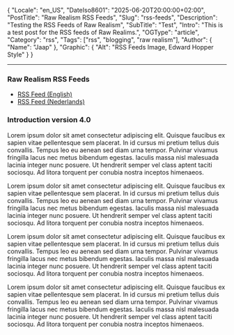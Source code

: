 ﻿{
  "Locale": "en_US",
  "DateIso8601": "2025-06-20T20:00:00+02:00",
  "PostTitle": "Raw Realism RSS Feeds",
  "Slug": "rss-feeds",
  "Description": "Testing the RSS Feeds of Raw Realism",
  "SubTitle": "Test",
  "Intro": "This is a test post for the RSS feeds of Raw Realims.",
  "OGType": "article",
  "Category": "rss",
  "Tags": ["rss", "blogging", "raw realism"],
  "Author": {
    "Name": "Jaap"
  },
  "Graphic": {
    "Alt": "RSS Feeds Image, Edward Hopper Style"
  }
}

---

### Raw Realism RSS Feeds

- [RSS Feed (English)](/feed-en.xml)
- [RSS Feed (Nederlands)](/feed-nl.xml)

### Introduction version 4.0

Lorem ipsum dolor sit amet consectetur adipiscing elit. Quisque faucibus ex sapien vitae pellentesque sem placerat. In id cursus mi pretium tellus duis convallis. Tempus leo eu aenean sed diam urna tempor. Pulvinar vivamus fringilla lacus nec metus bibendum egestas. Iaculis massa nisl malesuada lacinia integer nunc posuere. Ut hendrerit semper vel class aptent taciti sociosqu. Ad litora torquent per conubia nostra inceptos himenaeos.

Lorem ipsum dolor sit amet consectetur adipiscing elit. Quisque faucibus ex sapien vitae pellentesque sem placerat. In id cursus mi pretium tellus duis convallis. Tempus leo eu aenean sed diam urna tempor. Pulvinar vivamus fringilla lacus nec metus bibendum egestas. Iaculis massa nisl malesuada lacinia integer nunc posuere. Ut hendrerit semper vel class aptent taciti sociosqu. Ad litora torquent per conubia nostra inceptos himenaeos.

Lorem ipsum dolor sit amet consectetur adipiscing elit. Quisque faucibus ex sapien vitae pellentesque sem placerat. In id cursus mi pretium tellus duis convallis. Tempus leo eu aenean sed diam urna tempor. Pulvinar vivamus fringilla lacus nec metus bibendum egestas. Iaculis massa nisl malesuada lacinia integer nunc posuere. Ut hendrerit semper vel class aptent taciti sociosqu. Ad litora torquent per conubia nostra inceptos himenaeos.

Lorem ipsum dolor sit amet consectetur adipiscing elit. Quisque faucibus ex sapien vitae pellentesque sem placerat. In id cursus mi pretium tellus duis convallis. Tempus leo eu aenean sed diam urna tempor. Pulvinar vivamus fringilla lacus nec metus bibendum egestas. Iaculis massa nisl malesuada lacinia integer nunc posuere. Ut hendrerit semper vel class aptent taciti sociosqu. Ad litora torquent per conubia nostra inceptos himenaeos.
